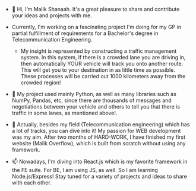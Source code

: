- 👋 Hi, I’m Malik Shanaah.  It's a great pleasure to share and contribute your ideas and projects with me.

- Currently, I'm working on a fascinating project I'm doing for my GP in partial fulfillment of requirements for a Bachelor's degree in Telecommunication Engineering.
  + My insight is represented by constructing a traffic management system. In this system, if there is a crowded lane you are driving in, then automatically YOUR vehicle will 
  track you onto another route. This will get you to your destination in as little time as possible. These processes will be carried out 1000 kilometers away from the crowded 
  region!
  
- 🌱 My project used mainly Python, as well as many libraries such as NumPy, Pandas, etc, since there are thousands of messages and negotiations between your vehicle and others 
     to tell you that there is traffic in some lanes, as mentioned above!.
     
- 💞️ Actually, besides my field (Telecommunication engineering) which has a lot of tracks, you can dive into it! My passion for WEB development was my aim. After two months of HARD-WORK,
      I have finished my first website (Malik Overflow), which is built from scratch without using any framework.
      
- 📫 Nowadays, I'm diving into React.js which is my favorite framework in the FE suite. For BE, I am using JS, as well. So I am learning Node.js/Express!
Stay tuned for a variety of projects and ideas to share with each other.
